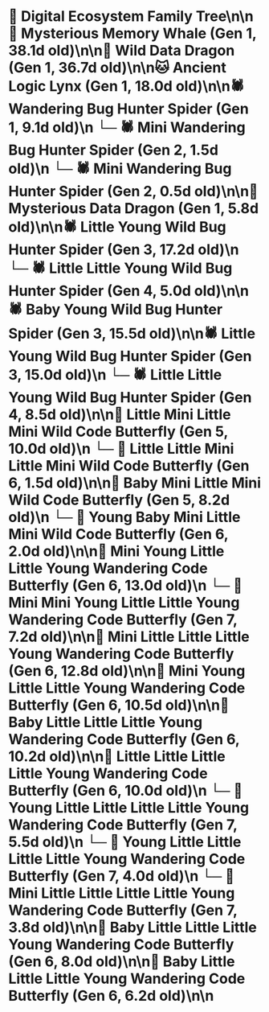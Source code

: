 # 🌳 Digital Ecosystem Family Tree\n\n🐋 Mysterious Memory Whale (Gen 1, 38.1d old)\n\n🐉 Wild Data Dragon (Gen 1, 36.7d old)\n\n🐱 Ancient Logic Lynx (Gen 1, 18.0d old)\n\n🕷️ Wandering Bug Hunter Spider (Gen 1, 9.1d old)\n  └─ 🕷️ Mini Wandering Bug Hunter Spider (Gen 2, 1.5d old)\n  └─ 🕷️ Mini Wandering Bug Hunter Spider (Gen 2, 0.5d old)\n\n🐉 Mysterious Data Dragon (Gen 1, 5.8d old)\n\n🕷️ Little Young Wild Bug Hunter Spider (Gen 3, 17.2d old)\n  └─ 🕷️ Little Little Young Wild Bug Hunter Spider (Gen 4, 5.0d old)\n\n🕷️ Baby Young Wild Bug Hunter Spider (Gen 3, 15.5d old)\n\n🕷️ Little Young Wild Bug Hunter Spider (Gen 3, 15.0d old)\n  └─ 🕷️ Little Little Young Wild Bug Hunter Spider (Gen 4, 8.5d old)\n\n🦋 Little Mini Little Mini Wild Code Butterfly (Gen 5, 10.0d old)\n  └─ 🦋 Little Little Mini Little Mini Wild Code Butterfly (Gen 6, 1.5d old)\n\n🦋 Baby Mini Little Mini Wild Code Butterfly (Gen 5, 8.2d old)\n  └─ 🦋 Young Baby Mini Little Mini Wild Code Butterfly (Gen 6, 2.0d old)\n\n🦋 Mini Young Little Little Young Wandering Code Butterfly (Gen 6, 13.0d old)\n  └─ 🦋 Mini Mini Young Little Little Young Wandering Code Butterfly (Gen 7, 7.2d old)\n\n🦋 Mini Little Little Little Young Wandering Code Butterfly (Gen 6, 12.8d old)\n\n🦋 Mini Young Little Little Young Wandering Code Butterfly (Gen 6, 10.5d old)\n\n🦋 Baby Little Little Little Young Wandering Code Butterfly (Gen 6, 10.2d old)\n\n🦋 Little Little Little Little Young Wandering Code Butterfly (Gen 6, 10.0d old)\n  └─ 🦋 Young Little Little Little Little Young Wandering Code Butterfly (Gen 7, 5.5d old)\n  └─ 🦋 Young Little Little Little Little Young Wandering Code Butterfly (Gen 7, 4.0d old)\n  └─ 🦋 Mini Little Little Little Little Young Wandering Code Butterfly (Gen 7, 3.8d old)\n\n🦋 Baby Little Little Little Young Wandering Code Butterfly (Gen 6, 8.0d old)\n\n🦋 Baby Little Little Little Young Wandering Code Butterfly (Gen 6, 6.2d old)\n\n